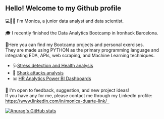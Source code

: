 ## Hello! Welcome to my Github profile

💻👩‍💻 I'm Monica, a junior data analyst and data scientist.

🎓 I recently finished the Data Analytics Bootcamp in Ironhack Barcelona. 

📂Here you can find my Bootcamp projects and personal exercises. \
They are made using PYTHON as the primary programming language and integrating EDA, APIs, web scraping, and Machine Learning techniques.

* 🩺[Stress detection and Health analysis](https://github.com/Monica-Duarte11/Stress-health-analysis)
* 🦈 [Shark attacks analysis](https://github.com/Monica-Duarte11/Shark-attacks-analysis)
* 📊 [HR Analytics Power BI Dashboards](https://github.com/Monica-Duarte11/HR_analytics)

🤝 I'm open to feedback, suggestion, and new project ideas! \
If you have any for me, please contact me through my LinkedIn profile:
https://www.linkedin.com/in/monica-duarte-link/   

[![Anurag's GitHub stats](https://github-readme-stats.vercel.app/api?username=Monica-Duarte11)](https://github.com/anuraghazra/github-readme-stats)
